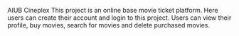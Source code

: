 AIUB Cineplex
This project is an online base movie ticket platform. Here users can create their account and login to this project. Users can view their profile, buy movies, search for movies and delete purchased movies.
